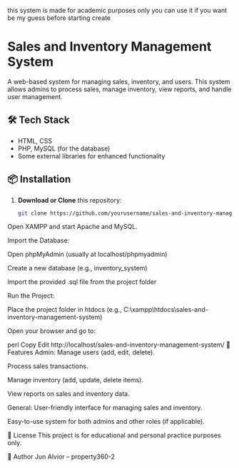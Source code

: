 this system is made for academic purposes only 
you can use it if you want 
be my guess
before starting create 

# Sales and Inventory Management System

A web-based system for managing sales, inventory, and users. This system allows admins to process sales, manage inventory, view reports, and handle user management.

## 🛠️ Tech Stack
- HTML, CSS
- PHP, MySQL (for the database)
- Some external libraries for enhanced functionality

## 📦 Installation

1. **Download or Clone** this repository:
   ```bash
   git clone https://github.com/yourusername/sales-and-inventory-management-system.git
Open XAMPP and start Apache and MySQL.

Import the Database:

Open phpMyAdmin (usually at localhost/phpmyadmin)

Create a new database (e.g., inventory_system)

Import the provided .sql file from the project folder

Run the Project:

Place the project folder in htdocs (e.g., C:\xampp\htdocs\sales-and-inventory-management-system)

Open your browser and go to:

perl
Copy
Edit
http://localhost/sales-and-inventory-management-system/
👥 Features
Admin:
Manage users (add, edit, delete).

Process sales transactions.

Manage inventory (add, update, delete items).

View reports on sales and inventory data.

General:
User-friendly interface for managing sales and inventory.

Easy-to-use system for both admins and other roles (if applicable).

📄 License
This project is for educational and personal practice purposes only.

🙋 Author
Jun Alvior – property360-2